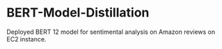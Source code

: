 # BERT-Model-Distillation

Deployed BERT 12 model for sentimental analysis on Amazon reviews on EC2 instance.
